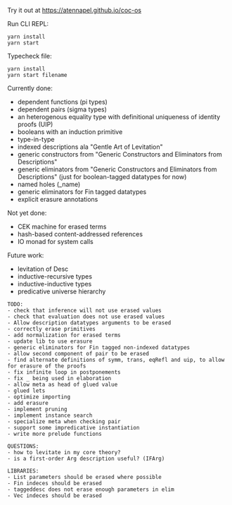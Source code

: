 Try it out at https://atennapel.github.io/coc-os

Run CLI REPL:
```
yarn install
yarn start
```

Typecheck file:
```
yarn install
yarn start filename
```

Currently done:
- dependent functions (pi types)
- dependent pairs (sigma types)
- an heterogenous equality type with definitional uniqueness of identity proofs (UIP)
- booleans with an induction primitive
- type-in-type
- indexed descriptions ala "Gentle Art of Levitation"
- generic constructors from "Generic Constructors and Eliminators from Descriptions"
- generic eliminators from "Generic Constructors and Eliminators from Descriptions" (just for boolean-tagged datatypes for now)
- named holes (_name)
- generic eliminators for Fin tagged datatypes
- explicit erasure annotations

Not yet done:
- CEK machine for erased terms
- hash-based content-addressed references
- IO monad for system calls

Future work:
- levitation of Desc
- inductive-recursive types
- inductive-inductive types
- predicative universe hierarchy

```
TODO:
- check that inference will not use erased values
- check that evaluation does not use erased values
- Allow description datatypes arguments to be erased
- correctly erase primitives
- add normalization for erased terms
- update lib to use erasure
- generic eliminators for Fin tagged non-indexed datatypes
- allow second component of pair to be erased
- find alternate definitions of symm, trans, eqRefl and uip, to allow for erasure of the proofs
- fix infinite loop in postponements
- fix _ being used in elaboration
- allow meta as head of glued value
- glued lets
- optimize importing
- add erasure
- implement pruning
- implement instance search
- specialize meta when checking pair
- support some impredicative instantiation
- write more prelude functions

QUESTIONS:
- how to levitate in my core theory?
- is a first-order Arg description useful? (IFArg)

LIBRARIES:
- List parameters should be erased where possible
- Fin indeces should be erased
- taggeddesc does not erase enough parameters in elim
- Vec indeces should be erased
```
